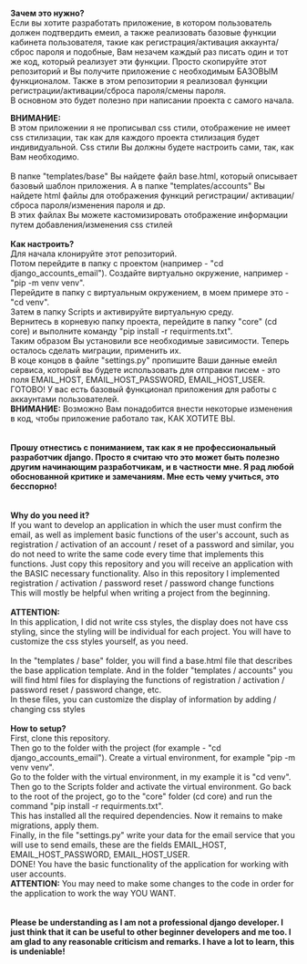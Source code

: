 <b>Зачем это нужно?</b>
<br>
        Если вы хотите разработать приложение, в котором пользователь должен подтвердить емеил, а также реализовать базовые функции кабинета пользователя, такие как регистрация/активация аккаунта/сброс пароля и подобные, Вам незачем каждый раз писать один и тот же код, 
который реализует эти функции. Просто скопируйте этот репозиторий и Вы получите приложение с необходимым БАЗОВЫМ функционалом.
Также в этом репозитории я реализовал функции регистрации/активации/сброса пароля/смены пароля.
<br>
В основном это будет полезно при написании проекта с самого начала.
<br>

<b>ВНИМАНИЕ:</b>
<br>
В этом приложении я не прописывал css стили, отображение не имеет css стилизации, так как для каждого проекта стилизация будет индивидуальной. 
Css стили Вы должны будете настроить сами, так, как Вам необходимо.
<br>
<br>
        В папке "templates/base" Вы найдете файл base.html, который описывает базовый шаблон  приложения.
А в папке "templates/accounts" Вы найдете html файлы для отображения функций регистрации/ активации/сброса пароля/изменения пароля и др.
<br>
В этих файлах Вы можете кастомизировать отображение информации путем добавления/изменения css стилей
<br>
<br>
<b>Как настроить?</b>
<br>
Для начала клонируйте этот репозиторий.
<br>
Потом перейдите в папку с проектом (например - "cd django_accounts_email"). Создайте виртуально окружение, например - "pip -m venv venv".
<br>
Перейдите в папку с виртуальным окружением, в моем примере это - "cd venv".
<br>
Затем в папку Scripts и активируйте виртуальную среду.
<br>
Вернитесь в корневую папку проекта, перейдите в папку "core" (cd core) и выполните команду "pip install -r requirments.txt".
<br>
Таким образом Вы установили все необходимые зависимости.
Теперь осталось сделать миграции, применить их.
<br>
В коце концов в файле "settings.py" пропишите Ваши данные емейл сервиса, который вы будете использовать для отправки писем - это поля EMAIL_HOST, EMAIL_HOST_PASSWORD,
EMAIL_HOST_USER.
<br>
ГОТОВО! У вас есть базовый функционал приложения для работы с аккаунтами пользователей.
<br>
<b>ВНИМАНИЕ:</b>
Возможно Вам понадобится внести некоторые изменения в код, чтобы приложение работало так, КАК ХОТИТЕ ВЫ.
<br>
<br>
<br>
<b>
Прошу отнестись с пониманием, так как я не профессиональный разработчик django. Просто я считаю что это может быть полезно другим начинающим разработчикам, и в частности мне. Я рад любой обоснованной критике и замечаниям. Мне есть чему учиться, это бесспорно!
</b>
<br>
<br>
<br>
<b>Why do you need it?</b>
<br>
If you want to develop an application in which the user must confirm the email, 
as well as implement basic functions of the user's account, such as registration / activation of an account / reset of a password 
and similar, you do not need to write the same code every time that implements this functions. 
Just copy this repository and you will receive an application with the BASIC necessary functionality.
Also in this repository I implemented registration / activation / password reset / password change functions
<br>
This will mostly be helpful when writing a project from the beginning.
<br>
<br>
<b>ATTENTION:</b>
<br>
In this application, I did not write css styles, the display does not have css styling, since the styling will be individual for each project. 
You will have to customize the css styles yourself, as you need.
<br>
<br>
In the "templates / base" folder, you will find a base.html file that describes the base application template.
And in the folder "templates / accounts" you will find html files for displaying the functions of registration / activation / password reset / password change, etc.
<br>
In these files, you can customize the display of information by adding / changing css styles
<br>
<br>
<b>How to setup?</b>
<br>
First, clone this repository.
<br>
Then go to the folder with the project (for example - "cd django_accounts_email"). Create a virtual environment, for example "pip -m venv venv".
<br>
Go to the folder with the virtual environment, in my example it is "cd venv".
<br>
Then go to the Scripts folder and activate the virtual environment. Go back to the root of the project, go to the "core" folder (cd core) and run the command "pip install -r requirments.txt".
<br>
This has installed all the required dependencies.
Now it remains to make migrations, apply them.
<br>
Finally, in the file "settings.py" write your data for the email service that you will use to send emails, these are the fields EMAIL_HOST, EMAIL_HOST_PASSWORD,
EMAIL_HOST_USER.
<br>
DONE! You have the basic functionality of the application for working with user accounts.
<br>
<b>ATTENTION:</b>
You may need to make some changes to the code in order for the application to work the way YOU WANT.
<br>
<br>
<br>
<b>
Please be understanding as I am not a professional django developer. I just think that it can be useful to other beginner developers and me too. I am glad to any reasonable criticism and remarks. I have a lot to learn, this is undeniable!
</b>
